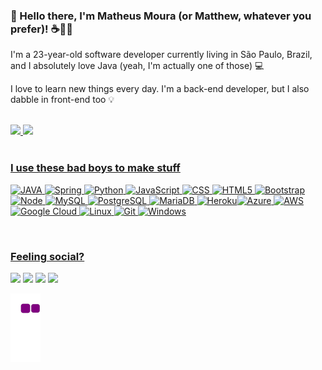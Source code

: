 ### 👋 Hello there, I'm Matheus Moura (or Matthew, whatever you prefer)! ☕👩‍💻



I'm a 23-year-old software developer currently living in São Paulo, Brazil, and I absolutely love Java (yeah, I'm actually one of those) 💻

I love to learn new things every day. I'm a back-end developer, but I also dabble in front-end too 💡

<br>


<div align="center">
   <div style="display: flex">
   <a href="https://github.com/matthewmatheus">
   <img height="160em" src="https://github-readme-stats.vercel.app/api/top-langs/?username=matthewmatheus&theme=cobalt&hide_border=true&include_all_commits=false&count_private=true&layout=compact"/>
   <img height="160em" src="https://github-readme-stats.vercel.app/api?username=matthewmatheus&theme=aura&show_icons=true)"/>
   </div>
</div>

<br>

### I use these bad boys to make stuff

<img alt="JAVA" src="https://img.shields.io/badge/Java-ED8B00?style=for-the-badge&logo=java&logoColor=white"/> <img alt="Spring" src="https://img.shields.io/badge/Spring-6DB33F?style=for-the-badge&logo=spring&logoColor=white "/> <img alt="Python" src="https://img.shields.io/badge/Python-3776AB?style=for-the-badge&logo=python&logoColor=white"/> <img alt="JavaScript" src="https://img.shields.io/badge/JavaScript-F7DF1E?style=for-the-badge&logo=javascript&logoColor=black"/> <img alt="CSS" src="https://img.shields.io/badge/CSS3-1572B6?style=for-the-badge&logo=css3&logoColor=white"/> <img alt="HTML5" src="https://img.shields.io/badge/HTML5-E34F26?style=for-the-badge&logo=html5&logoColor=white"/> <img alt="Bootstrap" src="https://img.shields.io/badge/Bootstrap-563D7C?style=for-the-badge&logo=bootstrap&logoColor=white"/> <img alt="Node" src="https://img.shields.io/badge/Node.js-43853D?style=for-the-badge&logo=node.js&logoColor=white"/> <img alt="MySQL" src="https://img.shields.io/badge/MySQL-00000F?style=for-the-badge&logo=mysql&logoColor=white"/> <img alt="PostgreSQL" src="https://img.shields.io/badge/PostgreSQL-316192?style=for-the-badge&logo=postgresql&logoColor=white"/> <img alt="MariaDB" src="https://img.shields.io/badge/MariaDB-01529E?style=for-the-badge&logo=mariadb&logoColor=white"/> <img alt="Heroku" src="https://img.shields.io/badge/Heroku-430098?style=for-the-badge&logo=heroku&logoColor=white"/><img alt="Azure" src="https://img.shields.io/badge/Microsoft_Azure-0089D6?style=for-the-badge&logo=microsoft-azure&logoColor=white"/> <img alt="AWS" src="https://img.shields.io/badge/Amazon_AWS-232F3E?style=for-the-badge&logo=amazon-aws&logoColor=white"/> <img alt="Google Cloud" src="https://img.shields.io/badge/Google_Cloud-4285F4?style=for-the-badge&logo=google-cloud&logoColor=white"/> <img alt="Linux" src="https://img.shields.io/badge/Linux-E34F26?style=for-the-badge&logo=linux&logoColor=black"/> <img alt="Git" src="https://img.shields.io/badge/Git-E34F26?style=for-the-badge&logo=git&logoColor=white"/> <img alt="Windows" src="https://img.shields.io/badge/Windows-017AD7?style=for-the-badge&logo=windows&logoColor=white"/> 

<br>

### Feeling social?
<div> 
   <a href="https://discordapp.com/users/296440221086515202" target="_blank"><img src="https://img.shields.io/badge/Discord-7289DA?style=for-the-badge&logo=discord&logoColor=white" target="_blank"></a> 
  <a href = "mailto:mattmoura.jvm@gmail.com"><img src="https://img.shields.io/badge/Gmail-D14836?style=for-the-badge&logo=gmail&logoColor=white" target="_blank"></a>
  <a href="https://www.linkedin.com/in/matheus-moura-644884233/" target="_blank"><img src="https://img.shields.io/badge/-LinkedIn-%230077B5?style=for-the-badge&logo=linkedin&logoColor=white" target="_blank"></a> 
  <a href="https://codepen.io/matthew-moura-dev" target="_blank"><img src="https://img.shields.io/badge/Codepen-000000?style=for-the-badge&logo=codepen&logoColor=white" target="_blank"></a> 

<br>
 
 ![snake gif](https://github.com/matthewmatheus/matthewmatheus/blob/output/github-contribution-grid-snake.gif)
